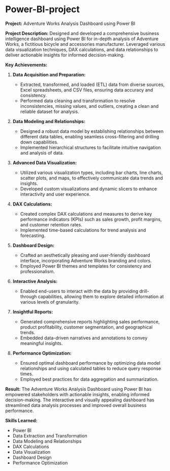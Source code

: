 # Power-BI-project
**Project:** Adventure Works Analysis Dashboard using Power BI

**Project Description:**
Designed and developed a comprehensive business intelligence dashboard using Power BI for in-depth analysis of Adventure Works, a fictitious bicycle and accessories manufacturer. Leveraged various data visualization techniques, DAX calculations, and data relationships to deliver actionable insights for informed decision-making.

**Key Achievements:**

1. **Data Acquisition and Preparation:**
   - Extracted, transformed, and loaded (ETL) data from diverse sources, Excel spreadsheets, and CSV files, ensuring data accuracy and consistency.
   - Performed data cleaning and transformation to resolve inconsistencies, missing values, and outliers, creating a clean and reliable dataset for analysis.

2. **Data Modeling and Relationships:**
   - Designed a robust data model by establishing relationships between different data tables, enabling seamless cross-filtering and drilling down capabilities.
   - Implemented hierarchical structures to facilitate intuitive navigation and analysis of data.

3. **Advanced Data Visualization:**
   - Utilized various visualization types, including bar charts, line charts, scatter plots, and maps, to effectively communicate data trends and insights.
   - Developed custom visualizations and dynamic slicers to enhance interactivity and user experience.

4. **DAX Calculations:**
   - Created complex DAX calculations and measures to derive key performance indicators (KPIs) such as sales growth, profit margins, and customer retention rates.
   - Implemented time-based calculations for trend analysis and forecasting.

5. **Dashboard Design:**
   - Crafted an aesthetically pleasing and user-friendly dashboard interface, incorporating Adventure Works branding and colors.
   - Employed Power BI themes and templates for consistency and professionalism.

6. **Interactive Analysis:**
   - Enabled end-users to interact with the data by providing drill-through capabilities, allowing them to explore detailed information at various levels of granularity.

7. **Insightful Reports:**
   - Generated comprehensive reports highlighting sales performance, product profitability, customer segmentation, and geographical trends.
   - Embedded data-driven narratives and annotations to convey meaningful insights.

8. **Performance Optimization:**
   - Ensured optimal dashboard performance by optimizing data model relationships and using calculated tables to reduce query response times.
   - Employed best practices for data aggregation and summarization.

**Result:**
The Adventure Works Analysis Dashboard using Power BI has empowered stakeholders with actionable insights, enabling informed decision-making. The interactive and visually appealing dashboard has streamlined data analysis processes and improved overall business performance.

**Skills Learned:**
- Power BI
- Data Extraction and Transformation
- Data Modeling and Relationships
- DAX Calculations
- Data Visualization
- Dashboard Design
- Performance Optimization
